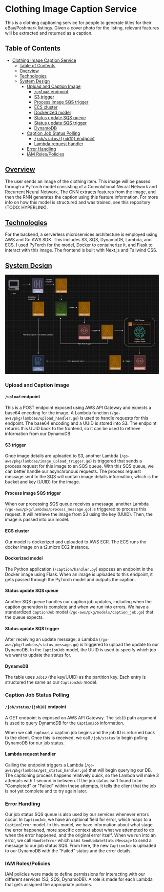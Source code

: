 # Clothing Image Caption Service

This is a clothing captioning service for people to generate titles for their eBay/Poshmark listings. Given a cover photo for the listing, relevant features will be extracted and returned as a caption.

## Table of Contents

- [Clothing Image Caption Service](#clothing-image-caption-service)
  - [Table of Contents](#table-of-contents)
  - [Overview](#overview)
  - [Technologies](#technologies)
  - [System Design](#system-design)
    - [Upload and Caption Image](#upload-and-caption-image)
      - [`/upload` endpoint](#upload-endpoint)
      - [S3 trigger](#s3-trigger)
      - [Process image SQS trigger](#process-image-sqs-trigger)
      - [ECS cluster](#ecs-cluster)
      - [Dockerized model](#dockerized-model)
      - [Status update SQS queue](#status-update-sqs-queue)
      - [Status update SQS trigger](#status-update-sqs-trigger)
      - [DynamoDB](#dynamodb)
    - [Caption Job Status Polling](#caption-job-status-polling)
      - [`/job/status/{jobID}` endpoint](#jobstatusjobid-endpoint)
      - [Lambda request handler](#lambda-request-handler)
    - [Error Handling](#error-handling)
    - [IAM Roles/Policies](#iam-rolespolicies)

## [Overview](#overview)

The user sends an image of the clothing item. This image will be passed through a PyTorch model consisting of a Convolutional Neural Network and Recurrent Neural Network. The CNN extracts features from the image, and then the RNN generates the caption using this feature information. For more info on how this model is structured and was trained, see this repository (TODO: HYPERLINK).

## [Technologies](#technologies)

For the backend, a serverless microservices architecture is employed using AWS and Go AWS SDK. This includes S3, SQS, DynamoDB, Lambda, and ECS. I used PyTorch for the model, Docker to containerize it, and Flask to interact with this image. The frontend is built with Next.js and Tailwind CSS.

## [System Design](#system-design)

![](public/CaptionServiceDiagram.png)

### Upload and Caption Image

#### `/upload` endpoint

This is a POST endpoint exposed using AWS API Gateway and expects a base64 encoding for the image. A Lambda function (`/go-aws/pkg/lambdas/upload_handler.go`) is used to handle requests for this endpoint. The base64 encoding and a UUID is stored into S3. The endpoint returns this UUID back to the frontend, so it can be used to retrieve information from our DynamoDB.

#### S3 trigger

Once image details are uploaded to S3, another Lambda (`/go-aws/pkg/lambdas/image_upload_trigger.go`) is triggered that sends a process request for this image to an SQS queue. With this SQS queue, we can better handle our asynchronous requests. The process request message sent to the SQS will contain image details information, which is the bucket and key (UUID) for the image.

#### Process image SQS trigger

When our processing SQS queue receives a message, another Lambda (`/go-aws/pkg/lambdas/process_message.go`) is triggered to process this request. It will retrieve the image from S3 using the key (UUID). Then, the image is passed into our model.

#### ECS cluster

Our model is dockerized and uploaded to AWS ECR. The ECS runs the docker image on a t2.micro EC2 instance.

#### Dockerized model

The Python application (`/caption/handler.py`) exposes an endpoint in the Docker image using Flask. When an image is uploaded to this endpoint, it gets passed through the PyTorch model and outputs the caption.

#### Status update SQS queue

Another SQS queue handles our caption job updates, including when the caption generation is complete and when we run into errors. We have a standardized `CaptionJob` model (`/go-aws/pkg/models/caption_job.go`) that the queue expects.

#### Status update SQS trigger

After receiving an update message, a Lambda (`/go-aws/pkg/lambdas/status_message.go`) is triggered to upload the update to our DynamoDB. In the `CaptionJob` model, the UUID is used to specify which job we want to update the status for.

#### DynamoDB

The table uses `JobID` (the key/UUID) as the partition key. Each entry is structured the same as our `CaptionJob` model.

### Caption Job Status Polling


#### `/job/status/{jobID}` endpoint

A GET endpoint is exposed on AWS API Gateway. The `jobID` path argument is used to query DynamoDB for the `CaptionJob` information. 

When we call `/upload`, a caption job begins and the job ID is returned back to the client. Once this is received, we call `/job/status` to begin polling DynamoDB for our job status.

#### Lambda request handler

Calling the endpoint triggers a Lambda (`/go-aws/pkg/lambdas/get_status_handler.go`) that will begin querying our DB. The captioning process happens relatively quick, so the Lambda will make 3 attempts with 1 second in between. If the job status isn't found to be "Completed" or "Failed" within these attempts, it tells the client that the job is not yet complete and to try again later.

### Error Handling

Our job status SQS queue is also used by our services whenever errors occur. In `CaptionJob`, we have an optional field for error, which maps to a `CaptionError` model. In this model, we have information about what stage the error happened, more specific context about what we attempted to do when the error happened, and the original error itself. When we run into an error, we call `HandleError` which uses `SendUpdateStatusMessage` to send a message to our job status SQS. From here, the new `CaptionJob` is uploaded to our DynamoDB with the "Failed" status and the error details.


### IAM Roles/Policies

IAM policies were made to define permissions for interacting with our different services (S3, SQS, DynamoDB). A role is made for each Lambda that gets assigned the appropriate policies.
